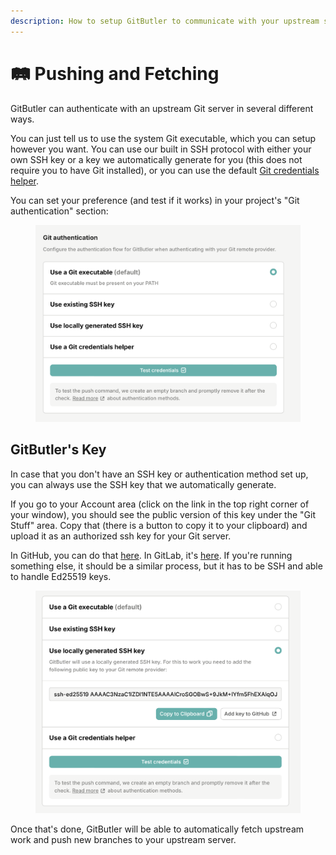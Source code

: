 ```yaml
---
description: How to setup GitButler to communicate with your upstream server
---
```


# 🛤️ Pushing and Fetching

GitButler can authenticate with an upstream Git server in several different ways.

&#x20;You can just tell us to use the system Git executable, which you can setup however you want. You can use our built in SSH protocol with either your own SSH key or a key we automatically generate for you (this does not require you to have Git installed), or you can use the default [Git credentials helper](https://git-scm.com/doc/credential-helpers).

You can set your preference (and test if it works) in your project's "Git authentication" section:

<figure><img src="../../.gitbook/assets/CleanShot 2024-06-03 at 16.51.42@2x.png" alt=""><figcaption></figcaption></figure>

## GitButler's Key

In case that you don't have an SSH key or authentication method set up, you can always use the SSH key that we automatically generate.

If you go to your Account area (click on the link in the top right corner of your window), you should see the public version of this key under the "Git Stuff" area. Copy that (there is a button to copy it to your clipboard) and upload it as an authorized ssh key for your Git server.

In GitHub, you can do that [here](https://github.com/settings/ssh/new). In GitLab, it's [here](https://gitlab.com/-/profile/keys). If you're running something else, it should be a similar process, but it has to be SSH and able to handle Ed25519 keys.

<figure><img src="../../.gitbook/assets/CleanShot 2024-06-03 at 16.55.58@2x.png" alt=""><figcaption></figcaption></figure>

Once that's done, GitButler will be able to automatically fetch upstream work and push new branches to your upstream server.
